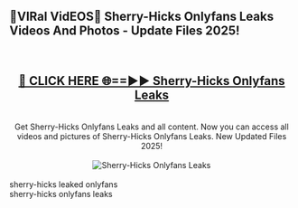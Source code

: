 <h2>🔴VIRal VidEOS🔴 Sherry-Hicks Onlyfans Leaks Videos And Photos - Update Files 2025!</h2>
<br>
<div align="center">
<h2><a href="https://virallinks.top/odZfE0" rel="nofollow">🔴 CLICK HERE 🌐==►► Sherry-Hicks Onlyfans Leaks</a></h2>
<br>
Get Sherry-Hicks Onlyfans Leaks and all content. Now you can access all videos and pictures of Sherry-Hicks Onlyfans Leaks. New Updated Files 2025!
<br>
<br>
<a href="https://virallinks.top/odZfE0" rel="nofollow" data-target="animated-image.originalLink"><img src="https://i.imgur.com/dJHk4Zq.gif)" alt="Sherry-Hicks Onlyfans Leaks" style="max-width: 100%; display: inline-block;" data-target="animated-image.originalImage"></a>
</div>
<br>
sherry-hicks leaked onlyfans<br>
sherry-hicks onlyfans leaks